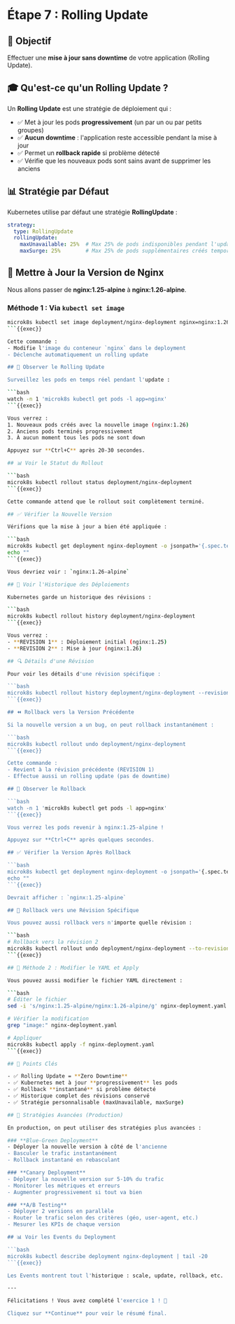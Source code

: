 # Étape 7 : Rolling Update

## 📝 Objectif

Effectuer une **mise à jour sans downtime** de votre application (Rolling Update).

## 🎓 Qu'est-ce qu'un Rolling Update ?

Un **Rolling Update** est une stratégie de déploiement qui :
- ✅ Met à jour les pods **progressivement** (un par un ou par petits groupes)
- ✅ **Aucun downtime** : l'application reste accessible pendant la mise à jour
- ✅ Permet un **rollback rapide** si problème détecté
- ✅ Vérifie que les nouveaux pods sont sains avant de supprimer les anciens

## 📊 Stratégie par Défaut

Kubernetes utilise par défaut une stratégie **RollingUpdate** :
```yaml
strategy:
  type: RollingUpdate
  rollingUpdate:
    maxUnavailable: 25%  # Max 25% de pods indisponibles pendant l'update
    maxSurge: 25%        # Max 25% de pods supplémentaires créés temporairement
```

## 🚀 Mettre à Jour la Version de Nginx

Nous allons passer de **nginx:1.25-alpine** à **nginx:1.26-alpine**.

### Méthode 1 : Via `kubectl set image`

```bash
microk8s kubectl set image deployment/nginx-deployment nginx=nginx:1.26-alpine
```{{exec}}

Cette commande :
- Modifie l'image du conteneur `nginx` dans le deployment
- Déclenche automatiquement un rolling update

## 👀 Observer le Rolling Update

Surveillez les pods en temps réel pendant l'update :

```bash
watch -n 1 'microk8s kubectl get pods -l app=nginx'
```{{exec}}

Vous verrez :
1. Nouveaux pods créés avec la nouvelle image (nginx:1.26)
2. Anciens pods terminés progressivement
3. À aucun moment tous les pods ne sont down

Appuyez sur **Ctrl+C** après 20-30 secondes.

## 📊 Voir le Statut du Rollout

```bash
microk8s kubectl rollout status deployment/nginx-deployment
```{{exec}}

Cette commande attend que le rollout soit complètement terminé.

## ✅ Vérifier la Nouvelle Version

Vérifions que la mise à jour a bien été appliquée :

```bash
microk8s kubectl get deployment nginx-deployment -o jsonpath='{.spec.template.spec.containers[0].image}'
echo ""
```{{exec}}

Vous devriez voir : `nginx:1.26-alpine`

## 📜 Voir l'Historique des Déploiements

Kubernetes garde un historique des révisions :

```bash
microk8s kubectl rollout history deployment/nginx-deployment
```{{exec}}

Vous verrez :
- **REVISION 1** : Déploiement initial (nginx:1.25)
- **REVISION 2** : Mise à jour (nginx:1.26)

## 🔍 Détails d'une Révision

Pour voir les détails d'une révision spécifique :

```bash
microk8s kubectl rollout history deployment/nginx-deployment --revision=2
```{{exec}}

## ⏪ Rollback vers la Version Précédente

Si la nouvelle version a un bug, on peut rollback instantanément :

```bash
microk8s kubectl rollout undo deployment/nginx-deployment
```{{exec}}

Cette commande :
- Revient à la révision précédente (REVISION 1)
- Effectue aussi un rolling update (pas de downtime)

## 👀 Observer le Rollback

```bash
watch -n 1 'microk8s kubectl get pods -l app=nginx'
```{{exec}}

Vous verrez les pods revenir à nginx:1.25-alpine !

Appuyez sur **Ctrl+C** après quelques secondes.

## ✅ Vérifier la Version Après Rollback

```bash
microk8s kubectl get deployment nginx-deployment -o jsonpath='{.spec.template.spec.containers[0].image}'
echo ""
```{{exec}}

Devrait afficher : `nginx:1.25-alpine`

## 🎯 Rollback vers une Révision Spécifique

Vous pouvez aussi rollback vers n'importe quelle révision :

```bash
# Rollback vers la révision 2
microk8s kubectl rollout undo deployment/nginx-deployment --to-revision=2
```{{exec}}

## 📝 Méthode 2 : Modifier le YAML et Apply

Vous pouvez aussi modifier le fichier YAML directement :

```bash
# Éditer le fichier
sed -i 's/nginx:1.25-alpine/nginx:1.26-alpine/g' nginx-deployment.yaml

# Vérifier la modification
grep "image:" nginx-deployment.yaml

# Appliquer
microk8s kubectl apply -f nginx-deployment.yaml
```{{exec}}

## 🎯 Points Clés

- ✅ Rolling Update = **Zero Downtime**
- ✅ Kubernetes met à jour **progressivement** les pods
- ✅ Rollback **instantané** si problème détecté
- ✅ Historique complet des révisions conservé
- ✅ Stratégie personnalisable (maxUnavailable, maxSurge)

## 🚀 Stratégies Avancées (Production)

En production, on peut utiliser des stratégies plus avancées :

### **Blue-Green Deployment**
- Déployer la nouvelle version à côté de l'ancienne
- Basculer le trafic instantanément
- Rollback instantané en rebasculant

### **Canary Deployment**
- Déployer la nouvelle version sur 5-10% du trafic
- Monitorer les métriques et erreurs
- Augmenter progressivement si tout va bien

### **A/B Testing**
- Déployer 2 versions en parallèle
- Router le trafic selon des critères (géo, user-agent, etc.)
- Mesurer les KPIs de chaque version

## 📊 Voir les Events du Deployment

```bash
microk8s kubectl describe deployment nginx-deployment | tail -20
```{{exec}}

Les Events montrent tout l'historique : scale, update, rollback, etc.

---

Félicitations ! Vous avez complété l'exercice 1 ! 🎉

Cliquez sur **Continue** pour voir le résumé final.
